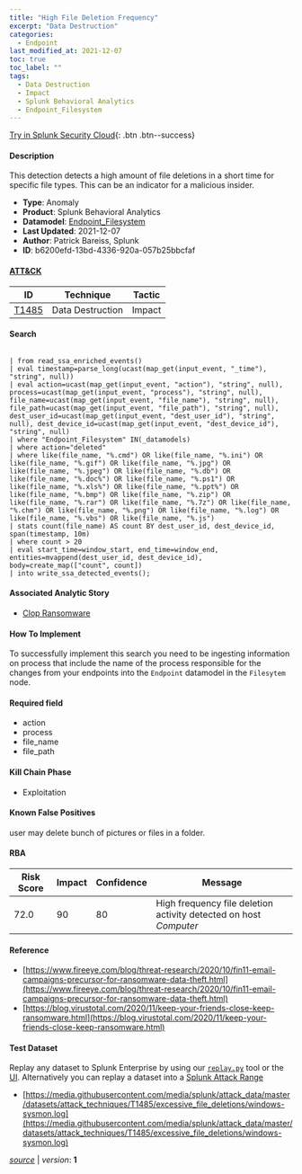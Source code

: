 ```yaml
---
title: "High File Deletion Frequency"
excerpt: "Data Destruction"
categories:
  - Endpoint
last_modified_at: 2021-12-07
toc: true
toc_label: ""
tags:
  - Data Destruction
  - Impact
  - Splunk Behavioral Analytics
  - Endpoint_Filesystem
---
```




[Try in Splunk Security Cloud](https://www.splunk.com/en_us/cyber-security.html){: .btn .btn--success}

#### Description

This detection detects a high amount of file deletions in a short time for specific file types. This can be an indicator for a malicious insider.

- **Type**: Anomaly
- **Product**: Splunk Behavioral Analytics
- **Datamodel**: [Endpoint_Filesystem](https://docs.splunk.com/Documentation/CIM/latest/User/EndpointFilesystem)
- **Last Updated**: 2021-12-07
- **Author**: Patrick Bareiss, Splunk
- **ID**: b6200efd-13bd-4336-920a-057b25bbcfaf


#### [ATT&CK](https://attack.mitre.org/)

| ID          | Technique   | Tactic         |
| ----------- | ----------- |--------------- |
| [T1485](https://attack.mitre.org/techniques/T1485/) | Data Destruction | Impact |

#### Search

```

| from read_ssa_enriched_events() 
| eval timestamp=parse_long(ucast(map_get(input_event, "_time"), "string", null)) 
| eval action=ucast(map_get(input_event, "action"), "string", null), process=ucast(map_get(input_event, "process"), "string", null), file_name=ucast(map_get(input_event, "file_name"), "string", null), file_path=ucast(map_get(input_event, "file_path"), "string", null), dest_user_id=ucast(map_get(input_event, "dest_user_id"), "string", null), dest_device_id=ucast(map_get(input_event, "dest_device_id"), "string", null) 
| where "Endpoint_Filesystem" IN(_datamodels) 
| where action="deleted" 
| where like(file_name, "%.cmd") OR like(file_name, "%.ini") OR like(file_name, "%.gif") OR like(file_name, "%.jpg") OR like(file_name, "%.jpeg") OR like(file_name, "%.db") OR like(file_name, "%.doc%") OR like(file_name, "%.ps1") OR like(file_name, "%.xls%") OR like(file_name, "%.ppt%") OR like(file_name, "%.bmp") OR like(file_name, "%.zip") OR like(file_name, "%.rar") OR like(file_name, "%.7z") OR like(file_name, "%.chm") OR like(file_name, "%.png") OR like(file_name, "%.log") OR like(file_name, "%.vbs") OR like(file_name, "%.js") 
| stats count(file_name) AS count BY dest_user_id, dest_device_id, span(timestamp, 10m) 
| where count > 20 
| eval start_time=window_start, end_time=window_end, entities=mvappend(dest_user_id, dest_device_id), body=create_map(["count", count]) 
| into write_ssa_detected_events();
```

#### Associated Analytic Story
* [Clop Ransomware](/stories/clop_ransomware)


#### How To Implement
To successfully implement this search you need to be ingesting information on process that include the name of the process responsible for the changes from your endpoints into the `Endpoint` datamodel in the `Filesytem` node.

#### Required field
* action
* process
* file_name
* file_path


#### Kill Chain Phase
* Exploitation


#### Known False Positives
user may delete bunch of pictures or files in a folder.


#### RBA

| Risk Score  | Impact      | Confidence   | Message      |
| ----------- | ----------- |--------------|--------------|
| 72.0 | 90 | 80 | High frequency file deletion activity detected on host $Computer$ |




#### Reference

* [https://www.fireeye.com/blog/threat-research/2020/10/fin11-email-campaigns-precursor-for-ransomware-data-theft.html](https://www.fireeye.com/blog/threat-research/2020/10/fin11-email-campaigns-precursor-for-ransomware-data-theft.html)
* [https://blog.virustotal.com/2020/11/keep-your-friends-close-keep-ransomware.html](https://blog.virustotal.com/2020/11/keep-your-friends-close-keep-ransomware.html)



#### Test Dataset
Replay any dataset to Splunk Enterprise by using our [`replay.py`](https://github.com/splunk/attack_data#using-replaypy) tool or the [UI](https://github.com/splunk/attack_data#using-ui).
Alternatively you can replay a dataset into a [Splunk Attack Range](https://github.com/splunk/attack_range#replay-dumps-into-attack-range-splunk-server)

* [https://media.githubusercontent.com/media/splunk/attack_data/master/datasets/attack_techniques/T1485/excessive_file_deletions/windows-sysmon.log](https://media.githubusercontent.com/media/splunk/attack_data/master/datasets/attack_techniques/T1485/excessive_file_deletions/windows-sysmon.log)



[*source*](https://github.com/splunk/security_content/tree/develop/detections/endpoint/high_file_deletion_frequency.yml) \| *version*: **1**